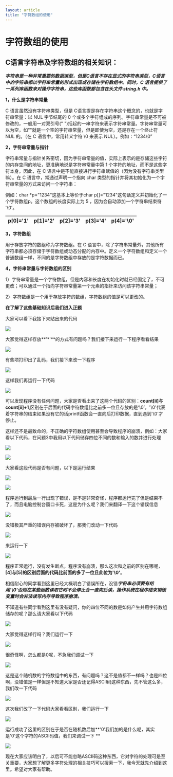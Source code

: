 ```yaml
---
layout: article
title: "字符数组的使用"
---
```


# 字符数组的使用

## C语言字符串及字符数组的相关知识：

​	***字符串是一种非常重要的数据类型，但是C语言不存在显式的字符串类型，C语言中的字符串都以字符串常量的形式出现或存储在字符数组中。同时，C 语言提供了一系列库函数来对操作字符串，这些库函数都包含在头文件 string.h 中。***

**1，什么是字符串常量**

  C 语言虽然没有字符串类型，但是 C语言提是存在字符串这个概念的，也就是字符串常量：以 NUL 字节结尾的 0 个或多个字符组成的序列。字符串常量是不可被修改的，一般用一对双引号(" ")括起的一串字符来表示字符串常量。字符串常量可以为空，如""就是一个空的字符串常量，但是即使为空，还是存在一个终止符 NUL 的。（在 C 语言中，常用转义字符 \0 来表示 NUL）。例如：“1234\0”

**2，字符串常量与指针**

  字符串常量与指针关系密切，因为字符串常量的值，实际上表示的是存储这些字符的内存空间的地址，更准确地说是字符串常量中第 1 个字符的地址，而不是这些字符本身。因此，在 C 语言中是不能直接进行字符串赋值的（因为没有字符串类型嘛）。在 C 语言中，常通过声明一个指向 char 类型的指针并将其初始化为一个字符串常量的方式来访问一个字符串：

例如：char *p="1234"这基本上等价于char p[]="1234"这句话定义并初始化了一个字符数组p。这个数组的长度实际上为 5 ，因为会自动添加一个字符串结束符 '\0'。

| **p[0]='1'** | **p[1]='2'** | **p[2]='3'** | **p[3]='4'** | **p[4]='\0'** |
| ------------ | ------------ | ------------ | ------------ | ------------- |

**3，字符数组**

  用于存放字符的数组称为字符数组。在 C 语言中，除了字符串常量外，其他所有字符串都必须存储于字符数组或动态分配的内存中。定义一个字符数组和定义一个普通数组一样，不同的是字符数组中存放的是字符数据而已。

**4，字符串常量与字符数组的区别**

1）字符串常量是一个字符数组，但是内容和长度在初始化时就已经固定了，不可更改；可以通过一个指向字符串常量第一个元素的指针来访问该字符串常量；

2）字符数组是一个用于存放字符的数组，字符数组的值是可以更改的。

**在了解了这些基础知识后我们进入正题**

大家可以看下我接下来贴出来的代码

![](https://i.bmp.ovh/imgs/2021/11/8ecaa6dd78bd0c37.png)

大家觉得这样存放**'\*'**的方式有问题吗？我们接下来运行一下程序看看结果

![](https://i.bmp.ovh/imgs/2021/11/a2dd3b2b109b1832.png)

有些项打印出了乱码，我们接下来改一下程序

![](https://i.bmp.ovh/imgs/2021/11/285c59466478daf1.png)

这样我们再运行一下代码

![](https://i.bmp.ovh/imgs/2021/11/7625ea8153f6a691.png)

可以发现程序没有任何问题，大家是否看出来了这两个代码的区别：**count[ii]与count[ii]+1**,区别在于后面的代码字符数组比之前多一位且存放的是‘\0’，'\0'代表着字符串的结束如果没有它的话printf函数会一直向后打印数据，直到遇到'\0'才停止。

这样还不是最致命的，不正确的字符数组使用甚至会导致程序的崩溃，例如：大家看以下代码，在问题3中我用以下代码储存四位不同的数和输入的数并进行处理

![](https://i.bmp.ovh/imgs/2021/11/2560a1282276e2d5.png)



![](https://i.bmp.ovh/imgs/2021/11/1810e3a5e07e433a.png)

大家看这段代码是否有问题，以下是运行结果

![](https://i.bmp.ovh/imgs/2021/11/e2eec108596d9aa3.png)



![](https://i.bmp.ovh/imgs/2021/11/24b7e2134e86bab5.png)

程序运行到最后一行出现了错误，是不是非常奇怪，程序都运行完了但是结束不了，而且电脑控制台窗口卡死，这是为什么呢？我们来翻译一下这个错误信息

![](https://i.bmp.ovh/imgs/2021/11/20f2754cd8337431.png)

没错极其严重的错误内存被破坏了，那我们改动一下代码

![](https://i.bmp.ovh/imgs/2021/11/ec458664adf0590e.png)

来运行一下

![](https://obohe.com/i/2021/11/12/ki9ypo.png)



程序正常运行，没有发生断点，程序没有崩溃，那么这次和之前的区别在哪呢，**[4]与[5]的区别后面的代码比前面的多了一位且此位为'\0'**。

  相信耐心的同学看到这里已经大概明白了错误所在，没错***字符串必须要有结尾'\0'否则在某些函数读取它时不会停止会一直向后读，操作系统在程序结束销毁变量时会非法读写内存导致程序崩溃。***

  不知道有些同学看到这里有没有疑问，你的四位不同的数是如何产生并用字符数组储存的呢？那么请大家看以下代码

![](https://obohe.com/i/2021/11/12/kj2au4.png)

大家觉得这样行吗？我们运行一下

![](https://obohe.com/i/2021/11/12/kjo1ng.png)

很奇怪啊，怎么都是0呢，不急我们调试一下

![](https://obohe.com/i/2021/11/12/kk4yq6.png)

这是这个随机数的字符数组中的东西，有问题吗？这不是值都不一样吗？也是四位啊，没错值是一样但是不知道大家是否还记得ASCII码这种东西，先不管这么多，我们改一下代码

![](https://obohe.com/i/2021/11/12/kkbouo.png)

这次我们改了一下代码大家看看区别，我们运行一下

![](https://obohe.com/i/2021/11/12/kkr4ip.png)

运行成功了这里的区别在于是否在随机数后加**'0'我们加的是什么呢，其实是'0'这个字符的ASCII码值，我们来调试一下
**

![](https://obohe.com/i/2021/11/12/kl8to9.png)

现在大家应该明白了，以后可不能忽略ASCII码这种东西，它对字符的处理可是至关重要，大家想了解更多字符处理的相关技巧可以搜索一下，我今天就先介绍到这里。希望对大家有帮助。

